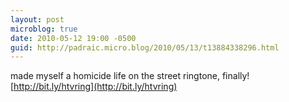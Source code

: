 ```yaml
---
layout: post
microblog: true
date: 2010-05-12 19:00 -0500
guid: http://padraic.micro.blog/2010/05/13/t13884338296.html
---
```

made myself a homicide life on the street ringtone, finally! [http://bit.ly/htvring](http://bit.ly/htvring)
